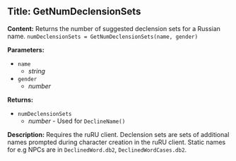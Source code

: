 ## Title: GetNumDeclensionSets

**Content:**
Returns the number of suggested declension sets for a Russian name.
`numDeclensionSets = GetNumDeclensionSets(name, gender)`

**Parameters:**
- `name`
  - *string*
- `gender`
  - *number*

**Returns:**
- `numDeclensionSets`
  - *number* - Used for `DeclineName()`

**Description:**
Requires the ruRU client.
Declension sets are sets of additional names prompted during character creation in the ruRU client.
Static names for e.g NPCs are in `DeclinedWord.db2`, `DeclinedWordCases.db2`.